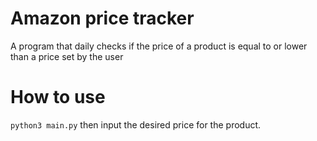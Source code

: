 # Amazon price tracker
A program that daily checks if the price of a 
product is equal to or lower than a price set by the user

# How to use
`python3 main.py` then input the desired price for the product.